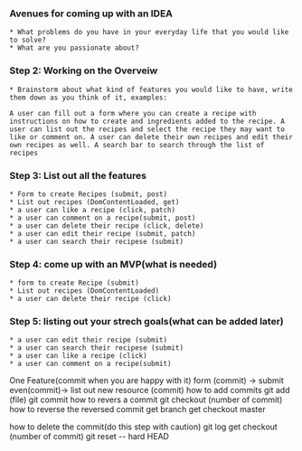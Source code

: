 ### Avenues for coming up with an IDEA
    * What problems do you have in your everyday life that you would like to solve?
    * What are you passionate about?
    
### Step 2: Working on the Overveiw
    * Brainstorm about what kind of features you would like to have, write them down as you think of it, examples:

    A user can fill out a form where you can create a recipe with instructions on how to create and ingredients added to the recipe. A user can list out the recipes and select the recipe they may want to like or comment on. A user can delete their own recipes and edit their own recipes as well. A search bar to search through the list of recipes

### Step 3: List out all the features
    * Form to create Recipes (submit, post)
    * List out recipes (DomContentLoaded, get)
    * a user can like a recipe (click, patch)
    * a user can comment on a recipe(submit, post)
    * a user can delete their recipe (click, delete)
    * a user can edit their recipe (submit, patch)
    * a user can search their recipese (submit)

### Step 4: come up with an MVP(what is needed)
    * form to create Recipe (submit)
    * List out recipes (DomContentLoaded)
    * a user can delete their recipe (click)
    
### Step 5: listing out your strech goals(what can be added later)
    * a user can edit their recipe (submit)
    * a user can search their recipese (submit)
    * a user can like a recipe (click)
    * a user can comment on a recipe(submit)

One Feature(commit when you are happy with it)
   form (commit) -> submit even(commit)-> list out new resource (commit)
how to add commits
   git add (file)
   git commit
how to revers a commit
    git checkout (number of commit)
how to reverse the reversed commit
    get branch
    get checkout master

how to delete the commit(do this step with caution)
    git log 
    get checkout (number of commit)
    git reset -- hard HEAD
